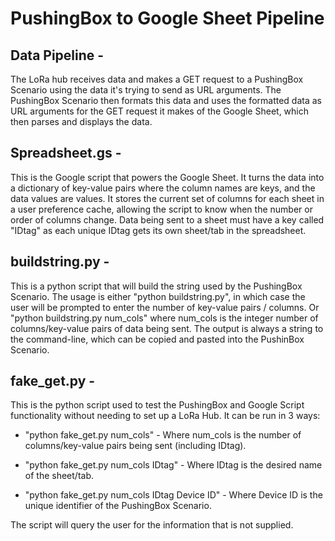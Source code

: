 # PushingBox to Google Sheet Pipeline

## Data Pipeline - 
The LoRa hub receives data and makes a GET request to a PushingBox Scenario using the data it's trying to send as URL arguments. The PushingBox Scenario then formats this data and uses the formatted data as URL arguments for the GET request it makes of the Google Sheet, which then parses and displays the data.

## Spreadsheet.gs - 
This is the Google script that powers the Google Sheet. It turns the data into a dictionary of key-value pairs where the column names are keys, and the data values are values. It stores the current set of columns for each sheet in a user preference cache, allowing the script to know when the number or order of columns change. Data being sent to a sheet must have a key called "IDtag" as each unique IDtag gets its own sheet/tab in the spreadsheet.

## buildstring.py - 
This is a python script that will build the string used by the PushingBox Scenario. The usage is either "python buildstring.py", in which case the user will be prompted to enter the number of key-value pairs / columns. Or "python buildstring.py num_cols" where num_cols is the integer number of columns/key-value pairs of data being sent. The output is always a string to the command-line, which can be copied and pasted into the PushinBox Scenario.

## fake_get.py -
This is the python script used to test the PushingBox and Google Script functionality without needing to set up a LoRa Hub. It can be run in 3 ways:

- "python fake_get.py num_cols" - Where num_cols is the number of columns/key-value pairs being sent (including IDtag).
	
- "python fake_get.py num_cols IDtag" - Where IDtag is the desired name of the sheet/tab.
	
- "python fake_get.py num_cols IDtag Device ID" - Where Device ID is the unique identifier of the PushingBox Scenario. 
	
The script will query the user for the information that is not supplied.